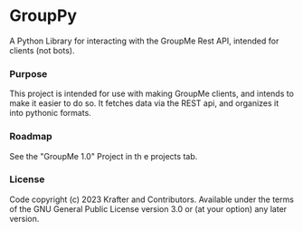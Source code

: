 # GroupPy
A Python Library for interacting with the GroupMe Rest API, intended for clients (not bots).

### Purpose
This project is intended for use with making GroupMe clients, and intends to make it easier to do so. It fetches data via the REST api, and organizes it into pythonic formats. 

### Roadmap
See the "GroupMe 1.0" Project in th e projects tab.

### License
Code copyright (c) 2023 Krafter and Contributors. Available under the terms of the GNU General Public License version 3.0 or (at your option) any later version.

<!--
## Helpful Documentation links:
OAuth - https://dev.groupme.com/tutorials/oauth
REST API - https://dev.groupme.com/docs/v3
How Responses are Structured - https://dev.groupme.com/docs/responses

REST3client - https://github.com/soda480/rest3client

 -->
